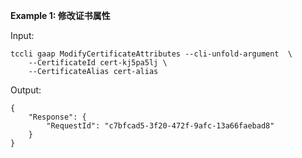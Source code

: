 **Example 1: 修改证书属性**



Input: 

```
tccli gaap ModifyCertificateAttributes --cli-unfold-argument  \
    --CertificateId cert-kj5pa5lj \
    --CertificateAlias cert-alias
```

Output: 
```
{
    "Response": {
        "RequestId": "c7bfcad5-3f20-472f-9afc-13a66faebad8"
    }
}
```

